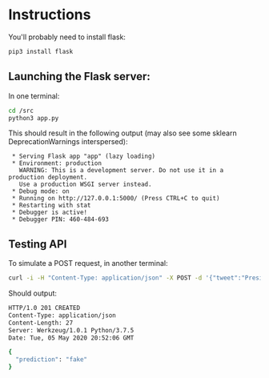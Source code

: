 # Instructions

You'll probably need to install flask:
```bash
pip3 install flask
```
## Launching the Flask server:
In one terminal:
```bash
cd /src
python3 app.py
```
This should result in the following output (may also see some sklearn DeprecationWarnings interspersed):
```
 * Serving Flask app "app" (lazy loading)
 * Environment: production
   WARNING: This is a development server. Do not use it in a production deployment.
   Use a production WSGI server instead.
 * Debug mode: on
 * Running on http://127.0.0.1:5000/ (Press CTRL+C to quit)
 * Restarting with stat
 * Debugger is active!
 * Debugger PIN: 460-484-693

```

## Testing API
To simulate a POST request, in another terminal:
```bash
curl -i -H "Content-Type: application/json" -X POST -d '{"tweet":"President Trump officially resigned as President of the United States via tweet last night"}' http://localhost:5000/fakenews/api/v1.0/predict
```

Should output:
```bash
HTTP/1.0 201 CREATED
Content-Type: application/json
Content-Length: 27
Server: Werkzeug/1.0.1 Python/3.7.5
Date: Tue, 05 May 2020 20:52:06 GMT

{
  "prediction": "fake"
}

```
